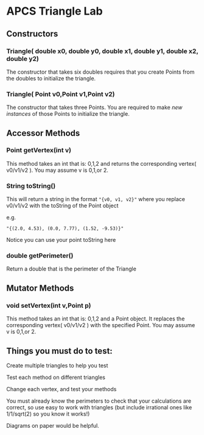 
# APCS Triangle Lab

## Constructors

### Triangle( double x0, double y0, double x1, double y1, double x2, double y2)

The constructor that takes six doubles requires that you create Points from the doubles to initialize the triangle.

### Triangle( Point v0,Point v1,Point v2)

The constructor that takes three Points. You are required to make *new instances* of those Points to initialize the triangle.


## Accessor Methods

### Point getVertex(int v)

This method takes an int that is: 0,1,2 and returns the corresponding vertex( v0/v1/v2 ). You may assume v is 0,1,or 2.

### String toString()

This will return a string in the format `"{v0, v1, v2}"` where you replace v0/v1/v2 with the toString of the Point object

e.g.

`"{(2.0, 4.53), (0.0, 7.77), (1.52, -9.53)}"`

Notice you can use your point toString here

### double getPerimeter()
Return a double that is the perimeter of the Triangle

## Mutator Methods

### void setVertex(int v,Point p)

This method takes an int that is: 0,1,2 and a Point object. It replaces the corresponding vertex( v0/v1/v2 ) with the specified Point. You may assume v is 0,1,or 2.


## Things you must do to test:

Create multiple triangles to help you test

Test each method on different triangles

Change each vertex, and test your methods

You must already know the perimeters to check that your calculations are correct, so use easy to work with triangles (but include irrational ones like 1/1/sqrt(2) so you know it works!)

Diagrams on paper would be helpful.
